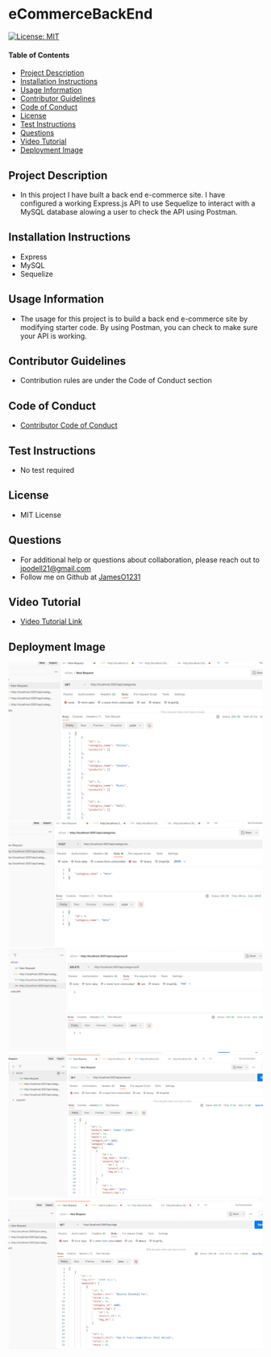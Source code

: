 # eCommerceBackEnd
[![License: MIT](https://img.shields.io/badge/License-MIT-yellow.svg)](https://opensource.org/licenses/MIT)
  
#### Table of Contents
* [Project Description](#project-description)
* [Installation Instructions](#installation-instructions)
* [Usage Information](#usage-information)
* [Contributor Guidelines](#contributor-guidelines)
* [Code of Conduct](#code-of-conduct)
* [License](#license)
* [Test Instructions](#test-instructions)
* [Questions](#questions)
* [Video Tutorial](#video-tutorial)
* [Deployment Image](#deployment-image)

## Project Description
* In this project I have built a back end e-commerce site. I have configured a working Express.js API to use Sequelize to interact with a MySQL database alowing a user to check the API using Postman.

## Installation Instructions
* Express
* MySQL
* Sequelize

## Usage Information
* The usage for this project is to build a back end e-commerce site by modifying starter code. By using Postman, you can check to make sure your API is working.

## Contributor Guidelines
* Contribution rules are under the Code of Conduct section

## Code of Conduct
* [Contributor Code of Conduct](https://www.contributor-covenant.org/version/2/0/code_of_conduct/code_of_conduct.md)

## Test Instructions
* No test required

## License
* MIT License

## Questions
* For additional help or questions about collaboration, please reach out to jpodell21@gmail.com
* Follow me on Github at [JamesO1231](http://github.com/JamesO1231)

## Video Tutorial
* [Video Tutorial Link](https://drive.google.com/file/d/1dWJyhzMoTB8QkRQic9tZGnw6KGIO9b6m/view)

## Deployment Image
![Alt text](./images/categoriesFirstImage.PNG)
![Alt text](./images/categoriesSecondImage.PNG)
![Alt text](./images/categoriesThirdImage.PNG)
![Alt text](./images/products.PNG)
![Alt text](./images/tags.PNG)